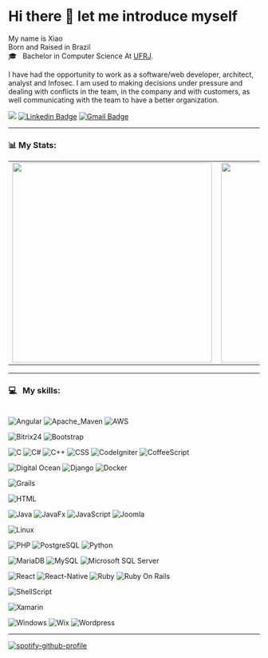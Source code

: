 # Hi there 👋 let me introduce myself

My name is Xiao <br/>
Born and Raised in Brazil <br/>
🎓 &nbsp; Bachelor in Computer Science At [UFRJ](https://ufrj.br/). <br/>

I have had the opportunity to work as a software/web developer, architect, analyst and Infosec. I am used to making decisions under pressure and dealing with conflicts in the team, in the company and with customers, as well communicating with the team to have a better organization.

![](https://komarev.com/ghpvc/?username=xiaoyongkong&color=blue)
[![Linkedin Badge](https://img.shields.io/badge/-LinkedIn-0077B5?style=flat&logo=Linkedin&logoColor=white&link=https://www.linkedin.com/in/xiao-yong-kong-680632127/)](https://www.linkedin.com/in/xiao-yong-kong-680632127/) [![Gmail Badge](https://img.shields.io/badge/-Gmail-c5392a?style=flat&logo=Gmail&logoColor=white&link=mailto:xiaoykong06@gmail.com)](mailto:xiaoykong06@gmail.com) 

---


### 📊 My Stats:
<center>
<table>
  <tr>
      <td><img width="400px" align="left" src="https://github-readme-stats.vercel.app/api?username=xiaoyongkong&theme=tokyonight&show_icons=true" /></td>
      <td><img width="400px" align="left" src="https://github-readme-stats.vercel.app/api/top-langs/?username=xiaoyongkong&layout=compact&theme=radical&hide=html" /></td>
  </tr>  
</table>
</center>


---

### 💻 &nbsp; My skills: <br/> <br/> 
![Angular](https://img.shields.io/badge/-Angular-ff0d00?style=flat&logoColor=white&logo=angular)
![Apache_Maven](https://img.shields.io/badge/-Apache_Maven-yellow?style=flat&logoColor=white&logo=apache+maven)
![AWS](https://img.shields.io/badge/-AWS%20S3-green?style=flat&logoColor=amazon&logo=amazon)

![Bitrix24](https://img.shields.io/badge/-Bitrix24-orange?style=flat&logoColor=white&logo=bitrix24)
![Bootstrap](https://img.shields.io/badge/-Bootstrap-ff0d00?style=flat&logoColor=white&logo=bootstrap)

![C](https://img.shields.io/badge/-C-brown?style=flat&logoColor=white&logo=c)
![C#](https://img.shields.io/badge/-Csharp-darkgreen?style=flat&logoColor=white&logo=c+sharp)
![C++](https://img.shields.io/badge/-C++-brown?style=flat&logoColor=white&logo=c%2B%2B)
![CSS](https://img.shields.io/badge/-CSS-196eff?style=flat&logoColor=white&logo=css3)
![CodeIgniter](https://img.shields.io/badge/-CodeIgniter-8993c1?style=flat&logoColor=white&logo=codeigniter)
![CoffeeScript](https://img.shields.io/badge/-CoffeeScript-darkgreen?style=flat&logoColor=white&logo=coffeescript)

![Digital Ocean](https://img.shields.io/badge/-Digital_Ocean-green?style=flat&logoColor=digitalocean&logo=digitalocean)
![Django](https://img.shields.io/badge/-Django-0077B5?style=flat&logoColor=white&logo=django)
![Docker](https://img.shields.io/badge/-Docker-196eff?style=flat&logoColor=white&logo=docker)

![Grails](https://img.shields.io/badge/-Grails-yellow?style=flat&logoColor=white&logo=grails)

![HTML](https://img.shields.io/badge/-HTML-ff0d00?style=flat&logoColor=white&logo=html5) 

![Java](https://img.shields.io/badge/-Java-purple?style=flat&logoColor=white&logo=java)
![JavaFx](https://img.shields.io/badge/-JavaFx-purple?style=flat&logoColor=white&logo=java)
![JavaScript](https://img.shields.io/badge/-JavaScript-darkgreen?style=flat&logoColor=white&logo=javascript)
![Joomla](https://img.shields.io/badge/-Joomla-ffdd19?style=flat&logoColor=white&logo=joomla)

![Linux](https://img.shields.io/badge/-Linux-000?style=flat&logo=linux)

![PHP](https://img.shields.io/badge/-PHP-8993c1?style=flat&logoColor=white&logo=php)
![PostgreSQL](https://img.shields.io/badge/-Postgresql-orange?style=flat&logoColor=white&logo=postgresql)
![Python](https://img.shields.io/badge/-Python-0077B5?style=flat&logoColor=white&logo=python)

![MariaDB](https://img.shields.io/badge/-MariaDB-orange?style=flat&logoColor=white&logo=mariadb)
![MySQL](https://img.shields.io/badge/-Mysql-orange?style=flat&logoColor=white&logo=mysql)
![Microsoft SQL Server](https://img.shields.io/badge/-Microsoft_SQL_Server-orange?style=flat&logoColor=white&logo=microsoft+sql+server)

![React](https://img.shields.io/badge/-React-darkgreen?style=flat&logoColor=white&logo=react)
![React-Native](https://img.shields.io/badge/-React_Native-19a7ff?style=flat&logoColor=white&logo=react)
![Ruby](https://img.shields.io/badge/-Ruby-red?style=flat&logoColor=white&logo=ruby)
![Ruby On Rails](https://img.shields.io/badge/-Ruby_On_Rails-red?style=flat&logoColor=white&logo=ruby+on+rails)


![ShellScript](https://img.shields.io/badge/-ShellScript-000?style=flat&logo=shellscript)

![Xamarin](https://img.shields.io/badge/-Xamarin-19a7ff?style=flat&logoColor=white&logo=xamarin)

![Windows](https://img.shields.io/badge/-Windows-000?style=flat&logo=windows)
![Wix](https://img.shields.io/badge/-Wix-ffdd19?style=flat&logoColor=white&logo=wix)
![Wordpress](https://img.shields.io/badge/-Wordpress-ffdd19?style=flat&logoColor=white&logo=wordpress)

---


[![spotify-github-profile](https://spotify-github-profile.vercel.app/api/view?uid=1218762202&cover_image=true)](https://spotify-github-profile.vercel.app/api/view?uid=1218762202&redirect=true)

